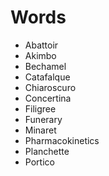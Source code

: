 # Words

* Abattoir
* Akimbo
* Bechamel
* Catafalque
* Chiaroscuro
* Concertina
* Filigree
* Funerary
* Minaret
* Pharmacokinetics
* Planchette
* Portico
